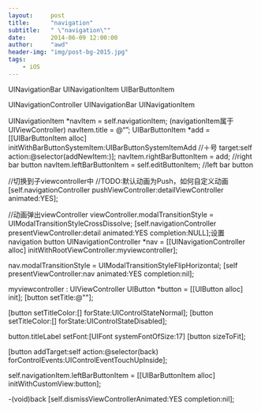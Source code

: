 ```yaml
---
layout:     post
title:      "navigation"
subtitle:   " \"navigation\""
date:       2014-06-09 12:00:00
author:     "awd"
header-img: "img/post-bg-2015.jpg"
tags:
    - iOS
---
```

UINavigationBar
	UINavigationItem
		UIBarButtonItem


UINavigationController
UINavigationBar
UINavigationItem



UINavigationItem *navItem = self.navigationItem;   (navigationItem属于UIViewController)
navItem.title = @“”;
UIBarButtonItem *add = [[UIBarButtonItem alloc] initWithBarButtonSystemItem:UIBarButtonSystemItemAdd //＋号
                                                                             target:self
                                                                             action:@selector(addNewItem:)];
navItem.rightBarButtonItem = add;				//right bar button
navItem.leftBarButtonItem = self.editButtonItem;		//left   bar button





//切换到子viewcontroller中
//TODO:默认动画为Push，如何自定义动画 
[self.navigationController pushViewController:detailViewController animated:YES];

//动画弹出viewController
viewController.modalTransitionStyle = UIModalTransitionStyleCrossDissolve;
[self.navigationController presentViewController:detail animated:YES completion:NULL];设置navigation button
UINavigationController *nav = [[UINavigationController alloc] initWithRootViewController:myviewcontroller];

nav.modalTransitionStyle = UIModalTransitionStyleFlipHorizontal;
[self presentViewController:nav animated:YES completion:nil];

myviewcontroller : UIViewController
UIButton *button = [[UIButton alloc] init];
[button setTitle:@""];

[button setTitleColor:[] forState:UIControlStateNormal];
[button setTitleColor:[] forState:UIControlStateDisabled];

button.titleLabel setFont:[UIFont systemFontOfSize:17]
[button sizeToFit];

[button addTarget:self action:@selector(back) forControlEvents:UIControlEventTouchUpInside];

self.navigationItem.leftBarButtonItem = [[UIBarButtonItem alloc] initWithCustomView:button];

-(void)back
    [self.dismissViewControllerAnimated:YES completion:nil];

